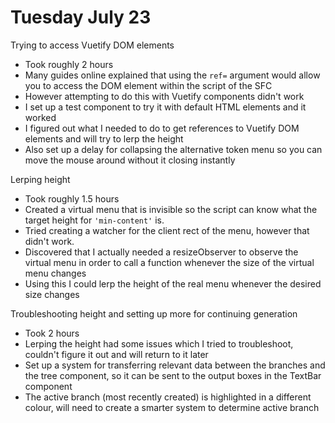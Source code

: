 # Tuesday July 23

Trying to access Vuetify DOM elements
- Took roughly 2 hours
- Many guides online explained that using the `ref=` argument would allow you to access the DOM element within the script of the SFC
- However attempting to do this with Vuetify components didn't work
- I set up a test component to try it with default HTML elements and it worked
- I figured out what I needed to do to get references to Vuetify DOM elements and will try to lerp the height
- Also set up a delay for collapsing the alternative token menu so you can move the mouse around without it closing instantly

Lerping height
- Took roughly 1.5 hours
- Created a virtual menu that is invisible so the script can know what the target height for `'min-content'` is. 
- Tried creating a watcher for the client rect of the menu, however that didn't work. 
- Discovered that I actually needed a resizeObserver to observe the virtual menu in order to call a function whenever the size of the virtual menu changes
- Using this I could lerp the height of the real menu whenever the desired size changes

Troubleshooting height and setting up more for continuing generation
- Took 2 hours
- Lerping the height had some issues which I tried to troubleshoot, couldn't figure it out and will return to it later
- Set up a system for transferring relevant data between the branches and the tree component, so it can be sent to the output boxes in the TextBar component
- The active branch (most recently created) is highlighted in a different colour, will need to create a smarter system to determine active branch